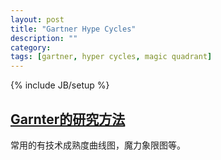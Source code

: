 ```yaml
---
layout: post
title: "Gartner Hype Cycles"
description: ""
category: 
tags: [gartner, hyper cycles, magic quadrant]
---
```

{% include JB/setup %}

## [Garnter的研究方法](http://www.gartner.com/technology/research/methodologies/methodology.jsp)

常用的有技术成熟度曲线图，魔力象限图等。
